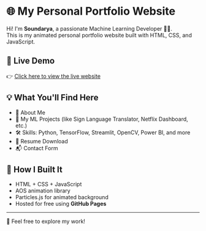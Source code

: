# 🌐 My Personal Portfolio Website

Hi! I'm **Soundarya**, a passionate Machine Learning Developer 👩‍💻.  
This is my animated personal portfolio website built with HTML, CSS, and JavaScript.

## 🚀 Live Demo
👉 [Click here to view the live website](https://soundarya098.github.io)

## 💡 What You'll Find Here
- 🔎 About Me
- 🧠 My ML Projects (like Sign Language Translator, Netflix Dashboard, etc.)
- 🛠️ Skills: Python, TensorFlow, Streamlit, OpenCV, Power BI, and more
- 📄 Resume Download
- 📬 Contact Form

## 📂 How I Built It
- HTML + CSS + JavaScript
- AOS animation library
- Particles.js for animated background
- Hosted for free using **GitHub Pages**

---

🖤 Feel free to explore my work!
